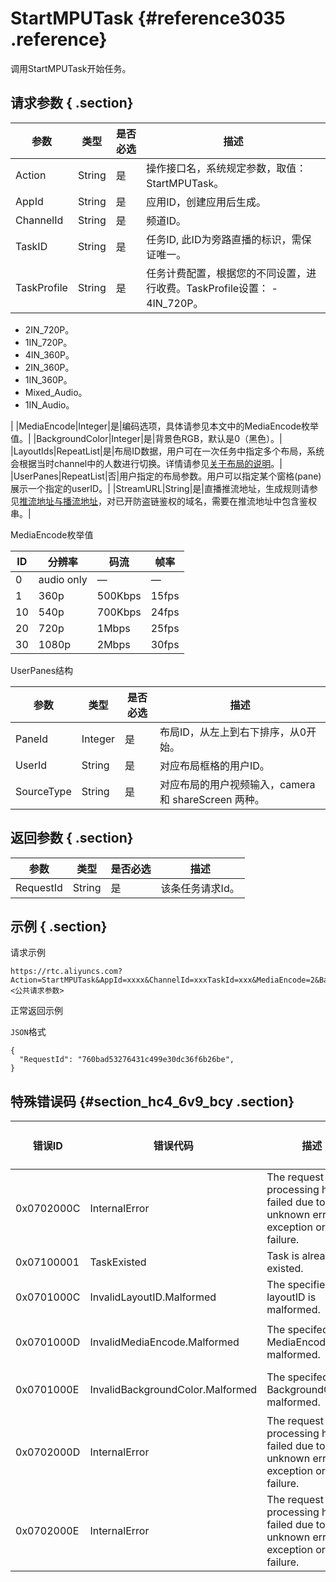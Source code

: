 # StartMPUTask {#reference3035 .reference}

调用StartMPUTask开始任务。

## 请求参数 { .section}

|参数|类型|是否必选|描述|
|--|--|----|--|
|Action|String|是|操作接口名，系统规定参数，取值：StartMPUTask。|
|AppId|String|是|应用ID，创建应用后生成。|
|ChannelId|String|是|频道ID。|
|TaskID|String|是|任务ID, 此ID为旁路直播的标识，需保证唯一。|
|TaskProfile|String|是|任务计费配置，根据您的不同设置，进行收费。TaskProfile设置： -   4IN\_720P。
-   2IN\_720P。
-   1IN\_720P。
-   4IN\_360P。
-   2IN\_360P。
-   1IN\_360P。
-   Mixed\_Audio。
-   1IN\_Audio。

 |
|MediaEncode|Integer|是|编码选项，具体请参见本文中的MediaEncode枚举值。|
|BackgroundColor|Integer|是|背景色RGB，默认是0（黑色）。|
|LayoutIds|RepeatList|是|布局ID数据，用户可在一次任务中指定多个布局，系统会根据当时channel中的人数进行切换。详情请参见[关于布局的说明]()。|
|UserPanes|RepeatList|否|用户指定的布局参数。用户可以指定某个窗格\(pane\)展示一个指定的userID。|
|StreamURL|String|是|直播推流地址，生成规则请参见[推流地址与播流地址](https://helpcdn.aliyun.com/document_detail/87396.html)，对已开防盗链鉴权的域名，需要在推流地址中包含鉴权串。|

MediaEncode枚举值

|ID|分辨率|码流|帧率|
|--|---|--|--|
|0|audio only|—|—|
|1|360p|500Kbps|15fps|
|10|540p|700Kbps|24fps|
|20|720p|1Mbps|25fps|
|30|1080p|2Mbps|30fps|

UserPanes结构

|参数|类型|是否必选|描述|
|--|--|----|--|
|PaneId|Integer|是|布局ID，从左上到右下排序，从0开始。|
|UserId|String|是|对应布局框格的用户ID。|
|SourceType|String|是|对应布局的用户视频输入，camera 和 shareScreen 两种。|

## 返回参数 { .section}

|参数|类型|是否必选|描述|
|--|--|----|--|
|RequestId|String|是|该条任务请求Id。|

## 示例 { .section}

请求示例

```
https://rtc.aliyuncs.com?Action=StartMPUTask&AppId=xxxx&ChannelId=xxxTaskId=xxx&MediaEncode=2&BackgroundColor=0&LayoutIds.1=1&LayoutIds.2=2&UserPanes.0.PaneId=xxx&UserPanes.0.UserId=xxx&UserPanes.0.SourceType=xxx&UserPanes.1.PaneId=xxx&UserPanes.1.UserId=xxx&UserPanes.1.SourceType=xxx&StreamURL=xxx&<公共请求参数>
```

正常返回示例

`JSON`格式

```language-json
{
  "RequestId": "760bad53276431c499e30dc36f6b26be", 
}
```

## 特殊错误码 {#section_hc4_6v9_bcy .section}

|错误ID|错误代码|描述|Http 状态码|语义|
|----|----|--|--------|--|
|0x0702000C|InternalError|The request processing has failed due to some unknown error, exception or failure.|500|内部错误。|
|0x07100001|TaskExisted|Task is already existed.|200|任务已存在。|
|0x0701000C|InvalidLayoutID.Malformed|The specified layoutID is malformed.|400|参数LayoutId错误。|
|0x0701000D|InvalidMediaEncode.Malformed|The specifed MediaEncode is malformed.|400|参数MediaEncode错误|
|0x0701000E|InvalidBackgroundColor.Malformed|The specifed BackgroundColoris malformed.|400|参数BackgroundColor错误。|
|0x0702000D|InternalError|The request processing has failed due to some unknown error, exception or failure.|500|内部错误。|
|0x0702000E|InternalError|The request processing has failed due to some unknown error, exception or failure.|500|内部错误。|

